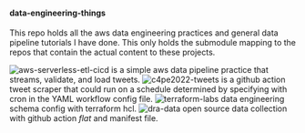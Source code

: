 #### data-engineering-things
This repo holds all the aws data engineering practices and general data pipeline tutorials I have done. This only holds the submodule mapping to the repos that contain the actual content to these projects. 


![aws-serverless-etl-cicd](https://github.com/shiyis/aws-serverless-etl-cicd) is a simple aws data pipeline practice that streams, validate, and load tweets.
![c4pe2022-tweets](https://github.com/shiyis/c4pe2022-tweets) is a github action tweet scraper that could run on a schedule determined by specifying with cron in the YAML workflow config file. 
![terraform-labs](https://github.com/shiyis/terraform-labs) data engineering schema config with terraform hcl.
![dra-data](https://github.com/shiyis/dra-data) open source data collection with github action _flat_ and manifest file.
